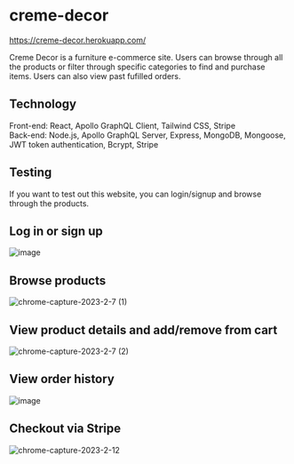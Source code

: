 # creme-decor

https://creme-decor.herokuapp.com/

Creme Decor is a furniture e-commerce site. Users can browse through all the products or filter through specific categories to find and purchase items. Users can also view past fufilled orders.

## Technology 

Front-end: React, Apollo GraphQL Client, Tailwind CSS, Stripe  
Back-end: Node.js, Apollo GraphQL Server, Express, MongoDB, Mongoose, JWT token authentication, Bcrypt, Stripe  

## Testing  
If you want to test out this website, you can login/signup and browse through the products.  

## Log in or sign up  
![image](https://user-images.githubusercontent.com/111620893/223561332-2a9986b2-128a-40bf-9274-08779097afa2.png)  

## Browse products  
![chrome-capture-2023-2-7 (1)](https://user-images.githubusercontent.com/111620893/223562204-e5af5115-09d4-4478-8ff9-1d26edd2c129.gif)  

## View product details and add/remove from cart  
![chrome-capture-2023-2-7 (2)](https://user-images.githubusercontent.com/111620893/223562916-495c1e56-9434-43c6-8b4e-f4e931b8886c.gif)

## View order history 
![image](https://user-images.githubusercontent.com/111620893/223562799-ee349cd5-415f-46e9-84c8-613d2519abae.png)

## Checkout via Stripe  
![chrome-capture-2023-2-12](https://user-images.githubusercontent.com/111620893/224569823-0f261e6f-8f9c-41b2-a4f6-934683bc7ffb.gif)  
